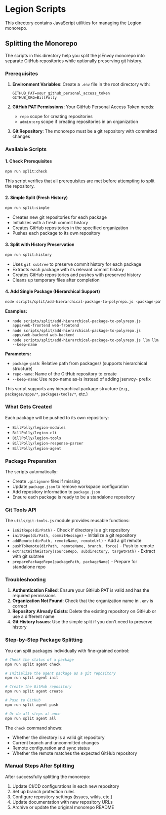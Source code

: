 # Legion Scripts

This directory contains JavaScript utilities for managing the Legion monorepo.

## Splitting the Monorepo

The scripts in this directory help you split the jsEnvoy monorepo into separate GitHub repositories while optionally preserving git history.

### Prerequisites

1. **Environment Variables**: Create a `.env` file in the root directory with:
   ```
   GITHUB_PAT=your_github_personal_access_token
   GITHUB_ORG=BillPolly
   ```

2. **GitHub PAT Permissions**: Your GitHub Personal Access Token needs:
   - `repo` scope for creating repositories
   - `admin:org` scope if creating repositories in an organization

3. **Git Repository**: The monorepo must be a git repository with committed changes

### Available Scripts

#### 1. Check Prerequisites
```bash
npm run split:check
```
This script verifies that all prerequisites are met before attempting to split the repository.

#### 2. Simple Split (Fresh History)
```bash
npm run split:simple
```
- Creates new git repositories for each package
- Initializes with a fresh commit history
- Creates GitHub repositories in the specified organization
- Pushes each package to its own repository

#### 3. Split with History Preservation
```bash
npm run split:history
```
- Uses `git subtree` to preserve commit history for each package
- Extracts each package with its relevant commit history
- Creates GitHub repositories and pushes with preserved history
- Cleans up temporary files after completion

#### 4. Add Single Package (Hierarchical Support)
```bash
node scripts/split/add-hierarchical-package-to-polyrepo.js <package-path> <repo-name> [--keep-name]
```
**Examples:**
- `node scripts/split/add-hierarchical-package-to-polyrepo.js apps/web-frontend web-frontend`
- `node scripts/split/add-hierarchical-package-to-polyrepo.js apps/web-backend web-backend`
- `node scripts/split/add-hierarchical-package-to-polyrepo.js llm llm --keep-name`

**Parameters:**
- `package-path`: Relative path from packages/ (supports hierarchical structure)
- `repo-name`: Name of the GitHub repository to create
- `--keep-name`: Use repo-name as-is instead of adding jsenvoy- prefix

This script supports any hierarchical package structure (e.g., `packages/apps/*`, `packages/tools/*`, etc.)

### What Gets Created

Each package will be pushed to its own repository:
- `BillPolly/legion-modules`
- `BillPolly/legion-cli`
- `BillPolly/legion-tools`
- `BillPolly/legion-response-parser`
- `BillPolly/legion-agent`

### Package Preparation

The scripts automatically:
- Create `.gitignore` files if missing
- Update `package.json` to remove workspace configuration
- Add repository information to `package.json`
- Ensure each package is ready to be a standalone repository

### Git Tools API

The `utils/git-tools.js` module provides reusable functions:
- `isGitRepo(dirPath)` - Check if directory is a git repository
- `initRepo(dirPath, commitMessage)` - Initialize a git repository
- `addRemote(dirPath, remoteName, remoteUrl)` - Add a git remote
- `pushToRemote(dirPath, remoteName, branch, force)` - Push to remote
- `extractWithHistory(sourceRepo, subdirectory, targetPath)` - Extract with git subtree
- `preparePackageRepo(packagePath, packageName)` - Prepare for standalone repo

### Troubleshooting

1. **Authentication Failed**: Ensure your GitHub PAT is valid and has the required permissions
2. **Organization Not Found**: Check that the organization name in `.env` is correct
3. **Repository Already Exists**: Delete the existing repository on GitHub or use a different name
4. **Git History Issues**: Use the simple split if you don't need to preserve history

### Step-by-Step Package Splitting

You can split packages individually with fine-grained control:

```bash
# Check the status of a package
npm run split agent check

# Initialize the agent package as a git repository
npm run split agent init

# Create the GitHub repository
npm run split agent create

# Push to GitHub
npm run split agent push

# Or do all steps at once
npm run split agent all
```

The `check` command shows:
- Whether the directory is a valid git repository
- Current branch and uncommitted changes
- Remote configuration and sync status
- Whether the remote matches the expected GitHub repository

### Manual Steps After Splitting

After successfully splitting the monorepo:
1. Update CI/CD configurations in each new repository
2. Set up branch protection rules
3. Configure repository settings (issues, wikis, etc.)
4. Update documentation with new repository URLs
5. Archive or update the original monorepo README